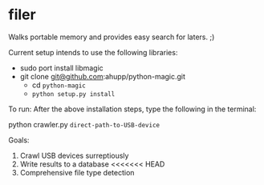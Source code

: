 # filer
Walks portable memory and provides easy search for laters. ;)

Current setup intends to use the following libraries:

* sudo port install libmagic
* git clone git@github.com:ahupp/python-magic.git
	* cd `python-magic`
	* `python setup.py install`

To run:
After the above installation steps, type the following in the terminal:

python crawler.py `direct-path-to-USB-device`

Goals:

1. Crawl USB devices surreptiously
2. Write results to a database
<<<<<<< HEAD
3. Comprehensive file type detection

